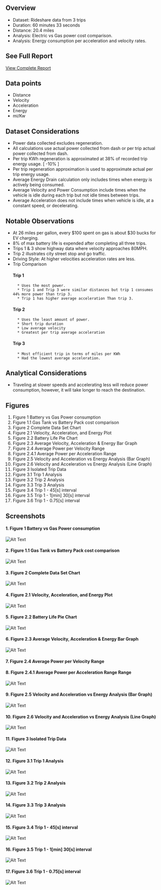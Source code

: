 ## Overview 
* Dataset: Rideshare data from 3 trips
* Duration: 60 minutes 33 seconds
* Distance: 20.4 miles 
* Analysis: Electric vs Gas power cost comparison.
* Analysis: Energy consumption per acceleration and velocity rates. 
## See Full Report 
[View Complete Report](https://github.com/Jcooking26/Engineering-Analysis/blob/a733eb4e7c0863790e73d5e55d541b32c0ca5bff/1.%20Electric%20Vehicle%20Energy%20Analysis/Electric%20Vehicle%20Energy%20Analysis%20-%20Report.pdf)
## Data points
* Distance 
* Velocity 
* Acceleration 
* Energy
* mi/Kw
## Dataset Considerations 
* Power data collected excludes regeneration.
* All calculations use actual power collected from dash or per trip actual power collected from dash. 
* Per trip KWh regeneration is approximated at 38% of recorded trip energy usage. [ -10% ]
* Per trip regeneration approximation is used to approximate actual per trip energy usage. 
* Average Energy Drain calculation only includes times when energy is actively being consumed.
* Average Velocity and Power Consumption include times when the vehicle is idle during each trip but not idle times between trips.
* Average Acceleration does not include times when vehicle is idle, at a constant speed, or decelerating.
## Notable Observations
* At 26 miles per gallon, every $100 spent on gas is about $30 bucks for EV charging.
* 8% of max battery life is expended after completing all three trips. 
* Trips 1 & 3 show highway data where velocity approaches 80MPH.
* Trip 2 illustrates city street stop and go traffic. 
* Driving Style: At higher velocities acceleration rates are less.
* Trip Comparison
	#### Trip 1
		* Uses the most power.
		* Trip 1 and Trip 3 were similar distances but trip 1 consumes 44% more power than trip 3. 
		* Trip 1 has higher average acceleration Than trip 3. 
	#### Trip 2
		* Uses the least amount of power.
		* Short trip duration
		* Low average velocity
		* Greatest per trip average acceleration
	#### Trip 3
		* Most efficient trip in terms of miles per KWh
		* Had the lowest average acceleration. 
## Analytical Considerations 
* Traveling at slower speeds and accelerating less will reduce power consumption, however, it will take longer to reach the destination.
## Figures 
1. Figure 1 Battery vs Gas Power consumption  
2. Figure 1.1 Gas Tank vs Battery Pack cost comparison  
3. Figure 2 Complete Data Set Chart  
4. Figure 2.1 Velocity, Acceleration, and Energy Plot  
5. Figure 2.2 Battery Life Pie Chart  
6. Figure 2.3 Average Velocity, Acceleration & Energy Bar Graph  
7. Figure 2.4 Average Power per Velocity Range  
8. Figure 2.4.1 Average Power per Acceleration Range 
9. Figure 2.5 Velocity and Acceleration vs Energy Analysis (Bar Graph)  
10. Figure 2.6 Velocity and Acceleration vs Energy Analysis (Line Graph)  
11. Figure 3 Isolated Trip Data  
12. Figure 3.1 Trip 1 Analysis  
13. Figure 3.2 Trip 2 Analysis  
14. Figure 3.3 Trip 3 Analysis  
15. Figure 3.4 Trip 1 - 45[s] interval  
16. Figure 3.5 Trip 1 - 1[min] 30[s] interval  
17. Figure 3.6 Trip 1 - 0.75[s] interval  
## Screenshots
#### 1. Figure 1 Battery vs Gas Power consumption  
![Alt Text](https://github.com/Jcooking26/Engineering-Analysis/blob/2388f81416d8b8710a2c5b7f207206b227930110/1.%20Electric%20Vehicle%20Energy%20Analysis/Figures/Figure%201.png)
#### 2. Figure 1.1 Gas Tank vs Battery Pack cost comparison  
![Alt Text](https://github.com/Jcooking26/Engineering-Analysis/blob/fc7bb6264e2d30bd7e1cd3c5f59c7dacef70e124/1.%20Electric%20Vehicle%20Energy%20Analysis/Figures/Figure%201.1.png)
#### 3. Figure 2 Complete Data Set Chart  
![Alt Text](https://github.com/Jcooking26/Engineering-Analysis/blob/fc7bb6264e2d30bd7e1cd3c5f59c7dacef70e124/1.%20Electric%20Vehicle%20Energy%20Analysis/Figures/Figure%202.png)
#### 4. Figure 2.1 Velocity, Acceleration, and Energy Plot  
![Alt Text](https://github.com/Jcooking26/Engineering-Analysis/blob/fc7bb6264e2d30bd7e1cd3c5f59c7dacef70e124/1.%20Electric%20Vehicle%20Energy%20Analysis/Figures/Figure%202.1.png)
#### 5. Figure 2.2 Battery Life Pie Chart  
![Alt Text](https://github.com/Jcooking26/Engineering-Analysis/blob/fc7bb6264e2d30bd7e1cd3c5f59c7dacef70e124/1.%20Electric%20Vehicle%20Energy%20Analysis/Figures/Figure%202.2.png)
#### 6. Figure 2.3 Average Velocity, Acceleration & Energy Bar Graph  
![Alt Text](https://github.com/Jcooking26/Engineering-Analysis/blob/fc7bb6264e2d30bd7e1cd3c5f59c7dacef70e124/1.%20Electric%20Vehicle%20Energy%20Analysis/Figures/Figure%202.3.png)
#### 7. Figure 2.4 Average Power per Velocity Range
#### 8. Figure 2.4.1 Average Power per Acceleration Range Range  
![Alt Text](https://github.com/Jcooking26/Engineering-Analysis/blob/fc7bb6264e2d30bd7e1cd3c5f59c7dacef70e124/1.%20Electric%20Vehicle%20Energy%20Analysis/Figures/Figure%202.4%20%26%202.4.1.png)
#### 9. Figure 2.5 Velocity and Acceleration vs Energy Analysis (Bar Graph)  
![Alt Text](https://github.com/Jcooking26/Engineering-Analysis/blob/2285ddfe6ce16cee51ce9ce46ba4b0643fb3dfb1/1.%20Electric%20Vehicle%20Energy%20Analysis/Figures/Figure%202.5.png)
#### 10. Figure 2.6 Velocity and Acceleration vs Energy Analysis (Line Graph)  
![Alt Text](https://github.com/Jcooking26/Engineering-Analysis/blob/2285ddfe6ce16cee51ce9ce46ba4b0643fb3dfb1/1.%20Electric%20Vehicle%20Energy%20Analysis/Figures/Figure%202.6.png)
#### 11. Figure 3 Isolated Trip Data  
![Alt Text](https://github.com/Jcooking26/Engineering-Analysis/blob/2285ddfe6ce16cee51ce9ce46ba4b0643fb3dfb1/1.%20Electric%20Vehicle%20Energy%20Analysis/Figures/Figure%203.png)
#### 12. Figure 3.1 Trip 1 Analysis  
![Alt Text](https://github.com/Jcooking26/Engineering-Analysis/blob/2285ddfe6ce16cee51ce9ce46ba4b0643fb3dfb1/1.%20Electric%20Vehicle%20Energy%20Analysis/Figures/Figure%203.1.png)
#### 13. Figure 3.2 Trip 2 Analysis  
![Alt Text](https://github.com/Jcooking26/Engineering-Analysis/blob/2285ddfe6ce16cee51ce9ce46ba4b0643fb3dfb1/1.%20Electric%20Vehicle%20Energy%20Analysis/Figures/Figure%203.2.png)
#### 14. Figure 3.3 Trip 3 Analysis  
![Alt Text](https://github.com/Jcooking26/Engineering-Analysis/blob/2285ddfe6ce16cee51ce9ce46ba4b0643fb3dfb1/1.%20Electric%20Vehicle%20Energy%20Analysis/Figures/3.3.png)
#### 15. Figure 3.4 Trip 1 - 45[s] interval  
![Alt Text](https://github.com/Jcooking26/Engineering-Analysis/blob/2285ddfe6ce16cee51ce9ce46ba4b0643fb3dfb1/1.%20Electric%20Vehicle%20Energy%20Analysis/Figures/3.4.png)
#### 16. Figure 3.5 Trip 1 - 1[min] 30[s] interval  
![Alt Text](https://github.com/Jcooking26/Engineering-Analysis/blob/2285ddfe6ce16cee51ce9ce46ba4b0643fb3dfb1/1.%20Electric%20Vehicle%20Energy%20Analysis/Figures/3.5.png)
#### 17. Figure 3.6 Trip 1 - 0.75[s] interval  
![Alt Text](https://github.com/Jcooking26/Engineering-Analysis/blob/2285ddfe6ce16cee51ce9ce46ba4b0643fb3dfb1/1.%20Electric%20Vehicle%20Energy%20Analysis/Figures/Figure%203.6.png)
